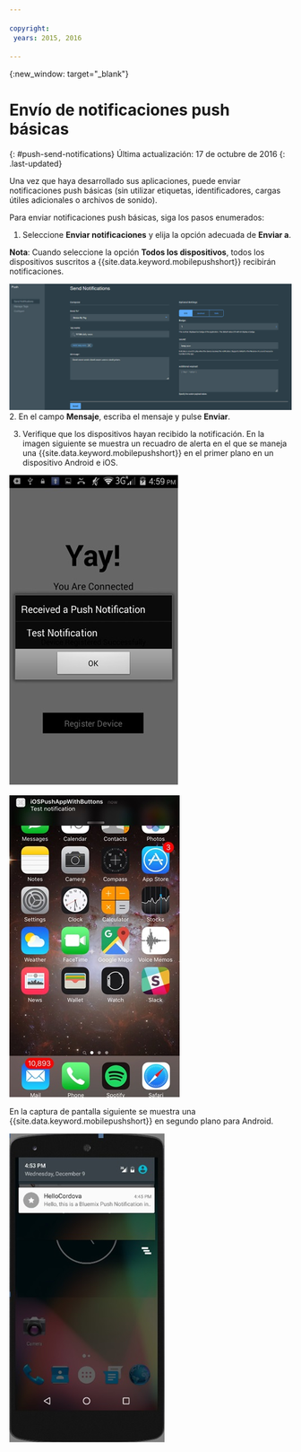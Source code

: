```yaml
---

copyright:
 years: 2015, 2016

---
```


{:new_window: target="_blank"}
# Envío de notificaciones push básicas
{: #push-send-notifications}
Última actualización: 17 de octubre de 2016
{: .last-updated}

Una vez que haya desarrollado sus aplicaciones, puede enviar notificaciones push básicas (sin utilizar etiquetas, identificadores, cargas útiles adicionales o archivos de sonido).

Para enviar notificaciones push básicas, siga los pasos enumerados:

1. Seleccione **Enviar notificaciones** y elija la opción adecuada de **Enviar a**. 

**Nota**: Cuando seleccione la opción **Todos los dispositivos**, todos los dispositivos suscritos a {{site.data.keyword.mobilepushshort}} recibirán notificaciones.

![pantalla Notificaciones](images/tag_notification.jpg)
2. En el campo **Mensaje**, escriba el mensaje y pulse **Enviar**.

3. Verifique que los dispositivos hayan recibido la notificación. En la imagen siguiente se muestra un recuadro de alerta en el que se maneja una {{site.data.keyword.mobilepushshort}}
en el primer plano en un dispositivo Android e iOS.

![Notificación push en primer plano en Android](images/Android_Screenshot.jpg)

![Notificación push en primer plano en iOS](images/iOS_Screenshot.jpg)

En la captura de pantalla siguiente se muestra una {{site.data.keyword.mobilepushshort}} en segundo plano para Android.

![Notificación push en el fondo en Android](images/background.jpg)
